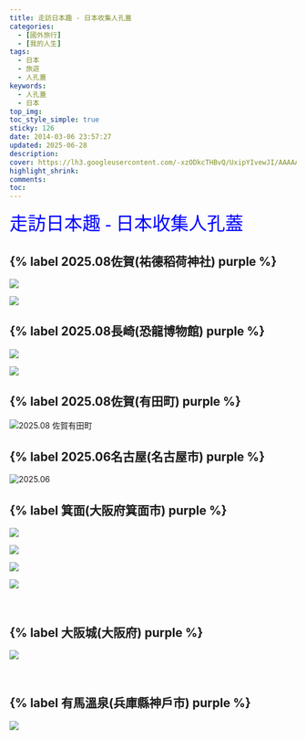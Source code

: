 ```yaml
---
title: 走訪日本趣 - 日本收集人孔蓋
categories:
  - [國外旅行]
  - [我的人生]
tags:
  - 日本
  - 旅遊
  - 人孔蓋
keywords:
  - 人孔蓋
  - 日本
top_img:
toc_style_simple: true
sticky: 126
date: 2014-03-06 23:57:27
updated: 2025-06-28
description:
cover: https://lh3.googleusercontent.com/-xzODkcTHBvQ/UxipYIvewJI/AAAAAAAASJQ/PW1ceoR4AuE/w1264-h844-no/2014-03-04+11.44.181095.jpg
highlight_shrink:
comments:
toc:
---
```


<!-- # 日本收集人孔蓋 -->

<font face="標楷體" color="blue" size="6px">走訪日本趣 - 日本收集人孔蓋</font>

## {% label 2025.08佐賀(祐德稻荷神社) purple %}

![](https://lh3.googleusercontent.com/pw/AP1GczNQinBvU5k9wtP46u0XOcOBUwQgBvQTQgad_uOQDmCcmCYfd0iF4pEG9A9261jP8RE0F55sXTNQpCSm8v3KO4v_4R8u7SD7mQlJguIPvhe9sFCiTM_nyvwqOLzkf43AV0aROvlxmXq-iFqrPsV4Z3sDKQ=w1543-h868-s-no-gm)

![](https://lh3.googleusercontent.com/pw/AP1GczM4FuQlt9d57dw9sHUpGjCI6-_AXmoP4PZW_X3CcLWZe9d9qvdcGvMjKsQ3qBDHyiZaRTFz6L4MXLgDeLUdCtfUnHPXpKM4Wmrbx4pFyHDTV8HgXB2P_85wTzfOUzSYg-8xP6zZT1x9a51o3TwgstMEkg=w1543-h868-s-no-gm)

## {% label 2025.08長崎(恐龍博物館) purple %}

![](https://lh3.googleusercontent.com/pw/AP1GczOKyU0LhiIi2iKR-_l3zc1p1pRrpWXnpANGaxfKltx2hqaXgPlWOXRYQ_7I_pesmZBrVIXNXre1jHheQqNWVy9HxqAssdvcZTWfZtQZCRa1Q1NvJzD1xZNsk9A9IZbssQMF4fNMmV1pEav8WO68hCN0cg=w1543-h913-s-no-gm)

![](https://lh3.googleusercontent.com/pw/AP1GczMGaTofAsjJwwRSnEmasI3F4Jz8q_BSDZTW3dfXZzgLBkAAwk0dUbF-8-0y2nR6VhUn6cp4PtZ2nU_rcAHksHIdQBuN5hivEeNKRScqQfIrZgC2gdtBOu65r4CoWloo7PetyG1qXvVs9I5OxI7486epEA=w1076-h724-s-no-gm)

## {% label 2025.08佐賀(有田町) purple %}

![2025.08 佐賀有田町](https://lh3.googleusercontent.com/pw/AP1GczNiJRQ_-qm6KgkkiTmxuVHG7XaoaaYzR_oE1uPpo_tbU8m9C3lufn-xWjFK_PyQrFmo8hxZFnV9WEOPUF8ggVQbhh6MAh1yd7fVIyUy6XX5_ZLc1kAn4Fq7yCXgQgzSGdKXo-IbNWqGW6lw_vd6aRs7qA=w1259-h1026-s-no-gm)

## {% label 2025.06名古屋(名古屋市) purple %}

![2025.06](https://lh3.googleusercontent.com/pw/AP1GczNyuBz1SaLVdko7RDG_3G-qnOe6VRCb-6M7pKV_y0OqMeJk2WVacA6PUvbmHIFy_KluO61_CdTy_xRRLA8P3chUyKsbz-sSd772nU1gwYae1TRVKVOdCckMZZI6UWCTplfwGpUdxzU1dBQ0n4KzdmE_PA=w1824-h1026-s-no-gm)

## {% label 箕面(大阪府箕面市) purple %}

![](https://lh4.googleusercontent.com/-98yMXJH1-DA/UxiovRT4RpI/AAAAAAAASJQ/CN4CisOxbZ8/w1125-h844-no/2014-03-03+16.38.481725.jpg)

![](https://lh3.googleusercontent.com/-1eUEbLVlPZg/Uxiox0eNcvI/AAAAAAAASJQ/hTjjBQl2ODU/w1264-h844-no/2014-03-03+17.18.020931.jpg)

![](https://lh4.googleusercontent.com/-9TbHTFs_uok/Uxio21IInFI/AAAAAAAASJQ/FyQzf4yQZNw/w1264-h844-no/2014-03-03+20.55.261051.jpg)

![](https://lh5.googleusercontent.com/-PEB4LCARSn4/UxipXaEF57I/AAAAAAAASJQ/KaUVumgEX5I/w1264-h844-no/2014-03-03+20.57.001053.jpg)

&nbsp;
  
## {% label 大阪城(大阪府) purple %}

![](https://lh3.googleusercontent.com/-xzODkcTHBvQ/UxipYIvewJI/AAAAAAAASJQ/PW1ceoR4AuE/w1264-h844-no/2014-03-04+11.44.181095.jpg)

&nbsp;

## {% label 有馬溫泉(兵庫縣神戶市) purple %}

![](https://lh4.googleusercontent.com/-dAGjhC8NcKI/UxipVESDe1I/AAAAAAAASJQ/mI8N8UaMKbM/w1125-h844-no/2014-03-04+15.07.021981.jpg)

&nbsp;
